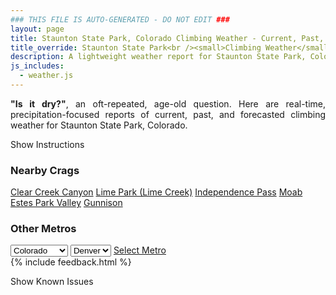 ```yaml
---
### THIS FILE IS AUTO-GENERATED - DO NOT EDIT ###
layout: page
title: Staunton State Park, Colorado Climbing Weather - Current, Past, and Forecasted Report
title_override: Staunton State Park<br /><small>Climbing Weather</small>
description: A lightweight weather report for Staunton State Park, Colorado. Optimized for slow internet connections.
js_includes:
  - weather.js
---
```


<section class="measure center lh-copy f5-ns f6 ph2 mv4" style="text-align: justify;">
<strong>"Is it dry?"</strong>, an oft-repeated, age-old question. Here are real-time,
precipitation-focused reports of current, past, and forecasted climbing weather for Staunton State Park, Colorado.
</section>

<p id="settings-toggle" class="mw5 b center tc hover-light-red black-70 pointer">Show Instructions</p>
<section id="settings" class="overflow-hidden" style="display:none;">
    <div class="mv2 ph2 center">
        <div class="fn f6 tc pv2">
            <p class="measure lh-copy center"><strong>Show/hide hourly forecasts</strong> by clicking the desired day.</p>
            <hr class="mw5 p0 mv2 o-60 b0 bt b--light-red light-red bg-light-red">
            <p class="measure lh-copy center"><strong>Current and Past conditions</strong> are measured by the nearest weather station. <strong>Forecast conditions</strong> are calculated and polled separately.</p>
            <hr class="mw5 p0 mv2 o-60 b0 bt b--light-red light-red bg-light-red">
            <p class="measure lh-copy center"><strong>Having issues?</strong> Try <a id="clear-cache" class="no-underline relative fancy-link light-red hover-light-red" href="#">clearing the local cache</a>.</p>
            <hr class="mw5 p0 mv2 o-60 b0 bt b--light-red light-red bg-light-red">
            <p class="measure lh-copy center">Weather data sourced from <a class="no-underline fancy-link relative light-red" target="_blank" href="https://www.weather.gov/documentation/services-web-api">weather.gov</a>.</p>
        </div>
    </div>
</section>
<section id="weather" data-crag="staunton-state-park-colorado" class="mv4-ns mv3 ph2 center"></section>
<section id="nearby" class="tc lh-copy">
  <h3>Nearby Crags</h3>
<a class="nowrap no-underline fancy-link relative light-red mh3" href="/crags/clear-creek-canyon-colorado-weather.html">Clear Creek Canyon</a>
<a class="nowrap no-underline fancy-link relative light-red mh3" href="/crags/lime-park-lime-creek-colorado-weather.html">Lime Park (Lime Creek)</a>
<a class="nowrap no-underline fancy-link relative light-red mh3" href="/crags/independence-pass-colorado-weather.html">Independence Pass</a>
<a class="nowrap no-underline fancy-link relative light-red mh3" href="/crags/moab-utah-weather.html">Moab</a>
<a class="nowrap no-underline fancy-link relative light-red mh3" href="/crags/estes-park-valley-colorado-weather.html">Estes Park Valley</a>
<a class="nowrap no-underline fancy-link relative light-red mh3" href="/crags/gunnison-colorado-weather.html">Gunnison</a>
</section>
<section id="nearby" class="tc lh-copy">
  <h3>Other Metros</h3>
  <select class="ma1 bg-near-white pa2" id="stateSel">
    <option value="Texas">Texas</option>
    <option value="Washington">Washington</option>
    <option value="Colorado" selected>Colorado</option>
    <option value="Tennessee">Tennessee</option>
    <option value="Utah">Utah</option>
    <option value="California">California</option>
  </select>
  <select class="ma1 bg-near-white pa2" id="citySel">
    <option value="Denver" selected>Denver</option>
  </select>
  <a id="selectMetro" class="f6 link dim ph3 pv2 ma1 dib white bg-light-red" href="/crags/denver-colorado-weather.html">Select Metro</a>
  <script>
    var states = [];
    states["Texas"] = "Austin"
    states["Washington"] = "Seattle"
    states["Colorado"] = "Denver"
    states["Tennessee"] = "Nashville"
    states["Utah"] = "Salt Lake City"
    states["California"] = "San Francisco|Los Angeles"
  </script>
</section>
{% include feedback.html %}
<p id="issues-toggle" class="mw5 b center tc hover-light-red black-70 pointer">Show Known Issues</p>
<section id="issues" class="overflow-hidden tc f6">
</section>

<script>
  var weekly_BOU_48_51 = {"updated":"2021-04-24T04:00:01+00:00","units":"us","forecastGenerator":"BaselineForecastGenerator","generatedAt":"2021-04-24T08:41:27+00:00","updateTime":"2021-04-24T04:00:01+00:00","validTimes":"2021-04-23T21:00:00+00:00/P7DT4H","elevation":{"value":2628.9,"unitCode":"unit:m"},"periods":[{"number":1,"name":"Overnight","startTime":"2021-04-24T02:00:00-06:00","endTime":"2021-04-24T06:00:00-06:00","isDaytime":false,"temperature":21,"temperatureUnit":"F","temperatureTrend":"rising","windSpeed":"6 mph","windDirection":"W","icon":"https://api.weather.gov/icons/land/night/few?size=medium","shortForecast":"Mostly Clear","detailedForecast":"Mostly clear. Low around 21, with temperatures rising to around 24 overnight. West wind around 6 mph."},{"number":2,"name":"Saturday","startTime":"2021-04-24T06:00:00-06:00","endTime":"2021-04-24T18:00:00-06:00","isDaytime":true,"temperature":54,"temperatureUnit":"F","temperatureTrend":"falling","windSpeed":"7 mph","windDirection":"SW","icon":"https://api.weather.gov/icons/land/day/sct?size=medium","shortForecast":"Mostly Sunny","detailedForecast":"Mostly sunny. High near 54, with temperatures falling to around 52 in the afternoon. Southwest wind around 7 mph, with gusts as high as 22 mph."},{"number":3,"name":"Saturday Night","startTime":"2021-04-24T18:00:00-06:00","endTime":"2021-04-25T06:00:00-06:00","isDaytime":false,"temperature":31,"temperatureUnit":"F","temperatureTrend":null,"windSpeed":"10 mph","windDirection":"WSW","icon":"https://api.weather.gov/icons/land/night/sct?size=medium","shortForecast":"Partly Cloudy","detailedForecast":"Partly cloudy, with a low around 31. West southwest wind around 10 mph, with gusts as high as 16 mph."},{"number":4,"name":"Sunday","startTime":"2021-04-25T06:00:00-06:00","endTime":"2021-04-25T18:00:00-06:00","isDaytime":true,"temperature":62,"temperatureUnit":"F","temperatureTrend":null,"windSpeed":"8 to 13 mph","windDirection":"WSW","icon":"https://api.weather.gov/icons/land/day/few?size=medium","shortForecast":"Sunny","detailedForecast":"Sunny, with a high near 62. West southwest wind 8 to 13 mph, with gusts as high as 21 mph."},{"number":5,"name":"Sunday Night","startTime":"2021-04-25T18:00:00-06:00","endTime":"2021-04-26T06:00:00-06:00","isDaytime":false,"temperature":34,"temperatureUnit":"F","temperatureTrend":null,"windSpeed":"14 mph","windDirection":"WSW","icon":"https://api.weather.gov/icons/land/night/few?size=medium","shortForecast":"Mostly Clear","detailedForecast":"Mostly clear, with a low around 34. West southwest wind around 14 mph, with gusts as high as 22 mph."},{"number":6,"name":"Monday","startTime":"2021-04-26T06:00:00-06:00","endTime":"2021-04-26T18:00:00-06:00","isDaytime":true,"temperature":58,"temperatureUnit":"F","temperatureTrend":null,"windSpeed":"14 to 17 mph","windDirection":"WSW","icon":"https://api.weather.gov/icons/land/day/sct?size=medium","shortForecast":"Mostly Sunny","detailedForecast":"Mostly sunny, with a high near 58."},{"number":7,"name":"Monday Night","startTime":"2021-04-26T18:00:00-06:00","endTime":"2021-04-27T06:00:00-06:00","isDaytime":false,"temperature":28,"temperatureUnit":"F","temperatureTrend":null,"windSpeed":"5 to 15 mph","windDirection":"W","icon":"https://api.weather.gov/icons/land/night/snow,20/snow,30?size=medium","shortForecast":"Chance Rain And Snow Showers","detailedForecast":"A slight chance of rain showers before 8pm, then a chance of rain and snow showers. Mostly cloudy, with a low around 28. Chance of precipitation is 30%. New snow accumulation of less than half an inch possible."},{"number":8,"name":"Tuesday","startTime":"2021-04-27T06:00:00-06:00","endTime":"2021-04-27T18:00:00-06:00","isDaytime":true,"temperature":42,"temperatureUnit":"F","temperatureTrend":null,"windSpeed":"3 to 7 mph","windDirection":"N","icon":"https://api.weather.gov/icons/land/day/snow?size=medium","shortForecast":"Snow Showers Likely","detailedForecast":"Snow showers likely before noon, then snow showers likely and a chance of thunderstorms. Mostly cloudy, with a high near 42. New snow accumulation of less than one inch possible."},{"number":9,"name":"Tuesday Night","startTime":"2021-04-27T18:00:00-06:00","endTime":"2021-04-28T06:00:00-06:00","isDaytime":false,"temperature":24,"temperatureUnit":"F","temperatureTrend":null,"windSpeed":"7 mph","windDirection":"NNW","icon":"https://api.weather.gov/icons/land/night/snow?size=medium","shortForecast":"Snow Showers Likely","detailedForecast":"Snow showers likely and a slight chance of thunderstorms. Mostly cloudy, with a low around 24. New snow accumulation of around one inch possible."},{"number":10,"name":"Wednesday","startTime":"2021-04-28T06:00:00-06:00","endTime":"2021-04-28T18:00:00-06:00","isDaytime":true,"temperature":44,"temperatureUnit":"F","temperatureTrend":null,"windSpeed":"5 to 9 mph","windDirection":"NNW","icon":"https://api.weather.gov/icons/land/day/snow?size=medium","shortForecast":"Chance Snow Showers","detailedForecast":"A chance of snow showers before noon, then a chance of snow showers and a slight chance of thunderstorms. Partly sunny, with a high near 44. Little or no snow accumulation expected."},{"number":11,"name":"Wednesday Night","startTime":"2021-04-28T18:00:00-06:00","endTime":"2021-04-29T06:00:00-06:00","isDaytime":false,"temperature":26,"temperatureUnit":"F","temperatureTrend":null,"windSpeed":"7 mph","windDirection":"NW","icon":"https://api.weather.gov/icons/land/night/snow/sct?size=medium","shortForecast":"Slight Chance Snow Showers then Partly Cloudy","detailedForecast":"A slight chance of snow showers and a slight chance of thunderstorms before midnight. Partly cloudy, with a low around 26. Little or no snow accumulation expected."},{"number":12,"name":"Thursday","startTime":"2021-04-29T06:00:00-06:00","endTime":"2021-04-29T18:00:00-06:00","isDaytime":true,"temperature":52,"temperatureUnit":"F","temperatureTrend":null,"windSpeed":"6 to 9 mph","windDirection":"NW","icon":"https://api.weather.gov/icons/land/day/sct/tsra_hi?size=medium","shortForecast":"Mostly Sunny then Slight Chance Showers And Thunderstorms","detailedForecast":"A slight chance of showers and thunderstorms after noon. Mostly sunny, with a high near 52."},{"number":13,"name":"Thursday Night","startTime":"2021-04-29T18:00:00-06:00","endTime":"2021-04-30T06:00:00-06:00","isDaytime":false,"temperature":29,"temperatureUnit":"F","temperatureTrend":null,"windSpeed":"7 mph","windDirection":"WNW","icon":"https://api.weather.gov/icons/land/night/sct?size=medium","shortForecast":"Partly Cloudy","detailedForecast":"Partly cloudy, with a low around 29."},{"number":14,"name":"Friday","startTime":"2021-04-30T06:00:00-06:00","endTime":"2021-04-30T18:00:00-06:00","isDaytime":true,"temperature":59,"temperatureUnit":"F","temperatureTrend":null,"windSpeed":"7 mph","windDirection":"WNW","icon":"https://api.weather.gov/icons/land/day/sct/tsra_hi?size=medium","shortForecast":"Mostly Sunny then Slight Chance Showers And Thunderstorms","detailedForecast":"A slight chance of showers and thunderstorms after noon. Mostly sunny, with a high near 59."}]}
  var hourly_BOU_48_51 = {"@context":["https://geojson.org/geojson-ld/geojson-context.jsonld",{"@version":"1.1","wx":"https://api.weather.gov/ontology#","geo":"http://www.opengis.net/ont/geosparql#","unit":"http://codes.wmo.int/common/unit/","@vocab":"https://api.weather.gov/ontology#"}],"type":"Feature","geometry":{"type":"Polygon","coordinates":[[[-105.3851345,39.517059],[-105.3829453,39.495049900000005],[-105.3543489,39.496740800000005],[-105.35653210000001,39.51875020000001],[-105.3851345,39.517059]]]},"properties":{"updated":"2021-04-24T04:00:01+00:00","units":"us","forecastGenerator":"HourlyForecastGenerator","generatedAt":"2021-04-24T08:41:28+00:00","updateTime":"2021-04-24T04:00:01+00:00","validTimes":"2021-04-23T21:00:00+00:00/P7DT4H","elevation":{"value":2628.9,"unitCode":"unit:m"},"periods":[{"number":1,"name":"","startTime":"2021-04-24T02:00:00-06:00","endTime":"2021-04-24T03:00:00-06:00","isDaytime":false,"temperature":24,"temperatureUnit":"F","temperatureTrend":null,"windSpeed":"6 mph","windDirection":"W","icon":"https://api.weather.gov/icons/land/night/few?size=small","shortForecast":"Mostly Clear","detailedForecast":""},{"number":2,"name":"","startTime":"2021-04-24T03:00:00-06:00","endTime":"2021-04-24T04:00:00-06:00","isDaytime":false,"temperature":24,"temperatureUnit":"F","temperatureTrend":null,"windSpeed":"6 mph","windDirection":"W","icon":"https://api.weather.gov/icons/land/night/few?size=small","shortForecast":"Mostly Clear","detailedForecast":""},{"number":3,"name":"","startTime":"2021-04-24T04:00:00-06:00","endTime":"2021-04-24T05:00:00-06:00","isDaytime":false,"temperature":24,"temperatureUnit":"F","temperatureTrend":null,"windSpeed":"6 mph","windDirection":"W","icon":"https://api.weather.gov/icons/land/night/few?size=small","shortForecast":"Mostly Clear","detailedForecast":""},{"number":4,"name":"","startTime":"2021-04-24T05:00:00-06:00","endTime":"2021-04-24T06:00:00-06:00","isDaytime":false,"temperature":24,"temperatureUnit":"F","temperatureTrend":null,"windSpeed":"5 mph","windDirection":"W","icon":"https://api.weather.gov/icons/land/night/few?size=small","shortForecast":"Mostly Clear","detailedForecast":""},{"number":5,"name":"","startTime":"2021-04-24T06:00:00-06:00","endTime":"2021-04-24T07:00:00-06:00","isDaytime":true,"temperature":21,"temperatureUnit":"F","temperatureTrend":null,"windSpeed":"6 mph","windDirection":"W","icon":"https://api.weather.gov/icons/land/day/few?size=small","shortForecast":"Sunny","detailedForecast":""},{"number":6,"name":"","startTime":"2021-04-24T07:00:00-06:00","endTime":"2021-04-24T08:00:00-06:00","isDaytime":true,"temperature":23,"temperatureUnit":"F","temperatureTrend":null,"windSpeed":"6 mph","windDirection":"WSW","icon":"https://api.weather.gov/icons/land/day/few?size=small","shortForecast":"Sunny","detailedForecast":""},{"number":7,"name":"","startTime":"2021-04-24T08:00:00-06:00","endTime":"2021-04-24T09:00:00-06:00","isDaytime":true,"temperature":28,"temperatureUnit":"F","temperatureTrend":null,"windSpeed":"5 mph","windDirection":"SW","icon":"https://api.weather.gov/icons/land/day/few?size=small","shortForecast":"Sunny","detailedForecast":""},{"number":8,"name":"","startTime":"2021-04-24T09:00:00-06:00","endTime":"2021-04-24T10:00:00-06:00","isDaytime":true,"temperature":36,"temperatureUnit":"F","temperatureTrend":null,"windSpeed":"5 mph","windDirection":"SW","icon":"https://api.weather.gov/icons/land/day/sct?size=small","shortForecast":"Mostly Sunny","detailedForecast":""},{"number":9,"name":"","startTime":"2021-04-24T10:00:00-06:00","endTime":"2021-04-24T11:00:00-06:00","isDaytime":true,"temperature":41,"temperatureUnit":"F","temperatureTrend":null,"windSpeed":"6 mph","windDirection":"SSW","icon":"https://api.weather.gov/icons/land/day/sct?size=small","shortForecast":"Mostly Sunny","detailedForecast":""},{"number":10,"name":"","startTime":"2021-04-24T11:00:00-06:00","endTime":"2021-04-24T12:00:00-06:00","isDaytime":true,"temperature":46,"temperatureUnit":"F","temperatureTrend":null,"windSpeed":"6 mph","windDirection":"SSW","icon":"https://api.weather.gov/icons/land/day/sct?size=small","shortForecast":"Mostly Sunny","detailedForecast":""},{"number":11,"name":"","startTime":"2021-04-24T12:00:00-06:00","endTime":"2021-04-24T13:00:00-06:00","isDaytime":true,"temperature":48,"temperatureUnit":"F","temperatureTrend":null,"windSpeed":"7 mph","windDirection":"S","icon":"https://api.weather.gov/icons/land/day/sct?size=small","shortForecast":"Mostly Sunny","detailedForecast":""},{"number":12,"name":"","startTime":"2021-04-24T13:00:00-06:00","endTime":"2021-04-24T14:00:00-06:00","isDaytime":true,"temperature":52,"temperatureUnit":"F","temperatureTrend":null,"windSpeed":"6 mph","windDirection":"SSW","icon":"https://api.weather.gov/icons/land/day/sct?size=small","shortForecast":"Mostly Sunny","detailedForecast":""},{"number":13,"name":"","startTime":"2021-04-24T14:00:00-06:00","endTime":"2021-04-24T15:00:00-06:00","isDaytime":true,"temperature":53,"temperatureUnit":"F","temperatureTrend":null,"windSpeed":"6 mph","windDirection":"SSW","icon":"https://api.weather.gov/icons/land/day/sct?size=small","shortForecast":"Mostly Sunny","detailedForecast":""},{"number":14,"name":"","startTime":"2021-04-24T15:00:00-06:00","endTime":"2021-04-24T16:00:00-06:00","isDaytime":true,"temperature":54,"temperatureUnit":"F","temperatureTrend":null,"windSpeed":"5 mph","windDirection":"SW","icon":"https://api.weather.gov/icons/land/day/sct?size=small","shortForecast":"Mostly Sunny","detailedForecast":""},{"number":15,"name":"","startTime":"2021-04-24T16:00:00-06:00","endTime":"2021-04-24T17:00:00-06:00","isDaytime":true,"temperature":54,"temperatureUnit":"F","temperatureTrend":null,"windSpeed":"7 mph","windDirection":"SW","icon":"https://api.weather.gov/icons/land/day/bkn?size=small","shortForecast":"Partly Sunny","detailedForecast":""},{"number":16,"name":"","startTime":"2021-04-24T17:00:00-06:00","endTime":"2021-04-24T18:00:00-06:00","isDaytime":true,"temperature":52,"temperatureUnit":"F","temperatureTrend":null,"windSpeed":"7 mph","windDirection":"SW","icon":"https://api.weather.gov/icons/land/day/bkn?size=small","shortForecast":"Partly Sunny","detailedForecast":""},{"number":17,"name":"","startTime":"2021-04-24T18:00:00-06:00","endTime":"2021-04-24T19:00:00-06:00","isDaytime":false,"temperature":50,"temperatureUnit":"F","temperatureTrend":null,"windSpeed":"9 mph","windDirection":"SW","icon":"https://api.weather.gov/icons/land/night/bkn?size=small","shortForecast":"Mostly Cloudy","detailedForecast":""},{"number":18,"name":"","startTime":"2021-04-24T19:00:00-06:00","endTime":"2021-04-24T20:00:00-06:00","isDaytime":false,"temperature":47,"temperatureUnit":"F","temperatureTrend":null,"windSpeed":"8 mph","windDirection":"SW","icon":"https://api.weather.gov/icons/land/night/bkn?size=small","shortForecast":"Mostly Cloudy","detailedForecast":""},{"number":19,"name":"","startTime":"2021-04-24T20:00:00-06:00","endTime":"2021-04-24T21:00:00-06:00","isDaytime":false,"temperature":42,"temperatureUnit":"F","temperatureTrend":null,"windSpeed":"8 mph","windDirection":"SW","icon":"https://api.weather.gov/icons/land/night/bkn?size=small","shortForecast":"Mostly Cloudy","detailedForecast":""},{"number":20,"name":"","startTime":"2021-04-24T21:00:00-06:00","endTime":"2021-04-24T22:00:00-06:00","isDaytime":false,"temperature":38,"temperatureUnit":"F","temperatureTrend":null,"windSpeed":"8 mph","windDirection":"SW","icon":"https://api.weather.gov/icons/land/night/bkn?size=small","shortForecast":"Mostly Cloudy","detailedForecast":""},{"number":21,"name":"","startTime":"2021-04-24T22:00:00-06:00","endTime":"2021-04-24T23:00:00-06:00","isDaytime":false,"temperature":35,"temperatureUnit":"F","temperatureTrend":null,"windSpeed":"9 mph","windDirection":"WSW","icon":"https://api.weather.gov/icons/land/night/bkn?size=small","shortForecast":"Mostly Cloudy","detailedForecast":""},{"number":22,"name":"","startTime":"2021-04-24T23:00:00-06:00","endTime":"2021-04-25T00:00:00-06:00","isDaytime":false,"temperature":34,"temperatureUnit":"F","temperatureTrend":null,"windSpeed":"9 mph","windDirection":"WSW","icon":"https://api.weather.gov/icons/land/night/sct?size=small","shortForecast":"Partly Cloudy","detailedForecast":""},{"number":23,"name":"","startTime":"2021-04-25T00:00:00-06:00","endTime":"2021-04-25T01:00:00-06:00","isDaytime":false,"temperature":33,"temperatureUnit":"F","temperatureTrend":null,"windSpeed":"10 mph","windDirection":"WSW","icon":"https://api.weather.gov/icons/land/night/sct?size=small","shortForecast":"Partly Cloudy","detailedForecast":""},{"number":24,"name":"","startTime":"2021-04-25T01:00:00-06:00","endTime":"2021-04-25T02:00:00-06:00","isDaytime":false,"temperature":33,"temperatureUnit":"F","temperatureTrend":null,"windSpeed":"10 mph","windDirection":"WSW","icon":"https://api.weather.gov/icons/land/night/sct?size=small","shortForecast":"Partly Cloudy","detailedForecast":""},{"number":25,"name":"","startTime":"2021-04-25T02:00:00-06:00","endTime":"2021-04-25T03:00:00-06:00","isDaytime":false,"temperature":33,"temperatureUnit":"F","temperatureTrend":null,"windSpeed":"9 mph","windDirection":"WSW","icon":"https://api.weather.gov/icons/land/night/few?size=small","shortForecast":"Mostly Clear","detailedForecast":""},{"number":26,"name":"","startTime":"2021-04-25T03:00:00-06:00","endTime":"2021-04-25T04:00:00-06:00","isDaytime":false,"temperature":33,"temperatureUnit":"F","temperatureTrend":null,"windSpeed":"9 mph","windDirection":"WSW","icon":"https://api.weather.gov/icons/land/night/few?size=small","shortForecast":"Mostly Clear","detailedForecast":""},{"number":27,"name":"","startTime":"2021-04-25T04:00:00-06:00","endTime":"2021-04-25T05:00:00-06:00","isDaytime":false,"temperature":32,"temperatureUnit":"F","temperatureTrend":null,"windSpeed":"9 mph","windDirection":"WSW","icon":"https://api.weather.gov/icons/land/night/few?size=small","shortForecast":"Mostly Clear","detailedForecast":""},{"number":28,"name":"","startTime":"2021-04-25T05:00:00-06:00","endTime":"2021-04-25T06:00:00-06:00","isDaytime":false,"temperature":31,"temperatureUnit":"F","temperatureTrend":null,"windSpeed":"8 mph","windDirection":"WSW","icon":"https://api.weather.gov/icons/land/night/few?size=small","shortForecast":"Mostly Clear","detailedForecast":""},{"number":29,"name":"","startTime":"2021-04-25T06:00:00-06:00","endTime":"2021-04-25T07:00:00-06:00","isDaytime":true,"temperature":32,"temperatureUnit":"F","temperatureTrend":null,"windSpeed":"8 mph","windDirection":"WSW","icon":"https://api.weather.gov/icons/land/day/few?size=small","shortForecast":"Sunny","detailedForecast":""},{"number":30,"name":"","startTime":"2021-04-25T07:00:00-06:00","endTime":"2021-04-25T08:00:00-06:00","isDaytime":true,"temperature":35,"temperatureUnit":"F","temperatureTrend":null,"windSpeed":"8 mph","windDirection":"WSW","icon":"https://api.weather.gov/icons/land/day/few?size=small","shortForecast":"Sunny","detailedForecast":""},{"number":31,"name":"","startTime":"2021-04-25T08:00:00-06:00","endTime":"2021-04-25T09:00:00-06:00","isDaytime":true,"temperature":39,"temperatureUnit":"F","temperatureTrend":null,"windSpeed":"8 mph","windDirection":"WSW","icon":"https://api.weather.gov/icons/land/day/few?size=small","shortForecast":"Sunny","detailedForecast":""},{"number":32,"name":"","startTime":"2021-04-25T09:00:00-06:00","endTime":"2021-04-25T10:00:00-06:00","isDaytime":true,"temperature":45,"temperatureUnit":"F","temperatureTrend":null,"windSpeed":"8 mph","windDirection":"WSW","icon":"https://api.weather.gov/icons/land/day/few?size=small","shortForecast":"Sunny","detailedForecast":""},{"number":33,"name":"","startTime":"2021-04-25T10:00:00-06:00","endTime":"2021-04-25T11:00:00-06:00","isDaytime":true,"temperature":49,"temperatureUnit":"F","temperatureTrend":null,"windSpeed":"8 mph","windDirection":"WSW","icon":"https://api.weather.gov/icons/land/day/few?size=small","shortForecast":"Sunny","detailedForecast":""},{"number":34,"name":"","startTime":"2021-04-25T11:00:00-06:00","endTime":"2021-04-25T12:00:00-06:00","isDaytime":true,"temperature":53,"temperatureUnit":"F","temperatureTrend":null,"windSpeed":"9 mph","windDirection":"WSW","icon":"https://api.weather.gov/icons/land/day/few?size=small","shortForecast":"Sunny","detailedForecast":""},{"number":35,"name":"","startTime":"2021-04-25T12:00:00-06:00","endTime":"2021-04-25T13:00:00-06:00","isDaytime":true,"temperature":56,"temperatureUnit":"F","temperatureTrend":null,"windSpeed":"9 mph","windDirection":"SW","icon":"https://api.weather.gov/icons/land/day/few?size=small","shortForecast":"Sunny","detailedForecast":""},{"number":36,"name":"","startTime":"2021-04-25T13:00:00-06:00","endTime":"2021-04-25T14:00:00-06:00","isDaytime":true,"temperature":59,"temperatureUnit":"F","temperatureTrend":null,"windSpeed":"10 mph","windDirection":"WSW","icon":"https://api.weather.gov/icons/land/day/few?size=small","shortForecast":"Sunny","detailedForecast":""},{"number":37,"name":"","startTime":"2021-04-25T14:00:00-06:00","endTime":"2021-04-25T15:00:00-06:00","isDaytime":true,"temperature":61,"temperatureUnit":"F","temperatureTrend":null,"windSpeed":"10 mph","windDirection":"WSW","icon":"https://api.weather.gov/icons/land/day/few?size=small","shortForecast":"Sunny","detailedForecast":""},{"number":38,"name":"","startTime":"2021-04-25T15:00:00-06:00","endTime":"2021-04-25T16:00:00-06:00","isDaytime":true,"temperature":62,"temperatureUnit":"F","temperatureTrend":null,"windSpeed":"12 mph","windDirection":"WSW","icon":"https://api.weather.gov/icons/land/day/few?size=small","shortForecast":"Sunny","detailedForecast":""},{"number":39,"name":"","startTime":"2021-04-25T16:00:00-06:00","endTime":"2021-04-25T17:00:00-06:00","isDaytime":true,"temperature":62,"temperatureUnit":"F","temperatureTrend":null,"windSpeed":"13 mph","windDirection":"WSW","icon":"https://api.weather.gov/icons/land/day/few?size=small","shortForecast":"Sunny","detailedForecast":""},{"number":40,"name":"","startTime":"2021-04-25T17:00:00-06:00","endTime":"2021-04-25T18:00:00-06:00","isDaytime":true,"temperature":61,"temperatureUnit":"F","temperatureTrend":null,"windSpeed":"13 mph","windDirection":"WSW","icon":"https://api.weather.gov/icons/land/day/few?size=small","shortForecast":"Sunny","detailedForecast":""},{"number":41,"name":"","startTime":"2021-04-25T18:00:00-06:00","endTime":"2021-04-25T19:00:00-06:00","isDaytime":false,"temperature":59,"temperatureUnit":"F","temperatureTrend":null,"windSpeed":"14 mph","windDirection":"WSW","icon":"https://api.weather.gov/icons/land/night/few?size=small","shortForecast":"Mostly Clear","detailedForecast":""},{"number":42,"name":"","startTime":"2021-04-25T19:00:00-06:00","endTime":"2021-04-25T20:00:00-06:00","isDaytime":false,"temperature":55,"temperatureUnit":"F","temperatureTrend":null,"windSpeed":"14 mph","windDirection":"WSW","icon":"https://api.weather.gov/icons/land/night/few?size=small","shortForecast":"Mostly Clear","detailedForecast":""},{"number":43,"name":"","startTime":"2021-04-25T20:00:00-06:00","endTime":"2021-04-25T21:00:00-06:00","isDaytime":false,"temperature":51,"temperatureUnit":"F","temperatureTrend":null,"windSpeed":"14 mph","windDirection":"WSW","icon":"https://api.weather.gov/icons/land/night/few?size=small","shortForecast":"Mostly Clear","detailedForecast":""},{"number":44,"name":"","startTime":"2021-04-25T21:00:00-06:00","endTime":"2021-04-25T22:00:00-06:00","isDaytime":false,"temperature":47,"temperatureUnit":"F","temperatureTrend":null,"windSpeed":"14 mph","windDirection":"WSW","icon":"https://api.weather.gov/icons/land/night/few?size=small","shortForecast":"Mostly Clear","detailedForecast":""},{"number":45,"name":"","startTime":"2021-04-25T22:00:00-06:00","endTime":"2021-04-25T23:00:00-06:00","isDaytime":false,"temperature":44,"temperatureUnit":"F","temperatureTrend":null,"windSpeed":"14 mph","windDirection":"SW","icon":"https://api.weather.gov/icons/land/night/few?size=small","shortForecast":"Mostly Clear","detailedForecast":""},{"number":46,"name":"","startTime":"2021-04-25T23:00:00-06:00","endTime":"2021-04-26T00:00:00-06:00","isDaytime":false,"temperature":42,"temperatureUnit":"F","temperatureTrend":null,"windSpeed":"14 mph","windDirection":"SW","icon":"https://api.weather.gov/icons/land/night/few?size=small","shortForecast":"Mostly Clear","detailedForecast":""},{"number":47,"name":"","startTime":"2021-04-26T00:00:00-06:00","endTime":"2021-04-26T01:00:00-06:00","isDaytime":false,"temperature":41,"temperatureUnit":"F","temperatureTrend":null,"windSpeed":"14 mph","windDirection":"SW","icon":"https://api.weather.gov/icons/land/night/few?size=small","shortForecast":"Mostly Clear","detailedForecast":""},{"number":48,"name":"","startTime":"2021-04-26T01:00:00-06:00","endTime":"2021-04-26T02:00:00-06:00","isDaytime":false,"temperature":40,"temperatureUnit":"F","temperatureTrend":null,"windSpeed":"14 mph","windDirection":"SW","icon":"https://api.weather.gov/icons/land/night/few?size=small","shortForecast":"Mostly Clear","detailedForecast":""},{"number":49,"name":"","startTime":"2021-04-26T02:00:00-06:00","endTime":"2021-04-26T03:00:00-06:00","isDaytime":false,"temperature":39,"temperatureUnit":"F","temperatureTrend":null,"windSpeed":"13 mph","windDirection":"WSW","icon":"https://api.weather.gov/icons/land/night/few?size=small","shortForecast":"Mostly Clear","detailedForecast":""},{"number":50,"name":"","startTime":"2021-04-26T03:00:00-06:00","endTime":"2021-04-26T04:00:00-06:00","isDaytime":false,"temperature":37,"temperatureUnit":"F","temperatureTrend":null,"windSpeed":"13 mph","windDirection":"WSW","icon":"https://api.weather.gov/icons/land/night/few?size=small","shortForecast":"Mostly Clear","detailedForecast":""},{"number":51,"name":"","startTime":"2021-04-26T04:00:00-06:00","endTime":"2021-04-26T05:00:00-06:00","isDaytime":false,"temperature":35,"temperatureUnit":"F","temperatureTrend":null,"windSpeed":"13 mph","windDirection":"WSW","icon":"https://api.weather.gov/icons/land/night/few?size=small","shortForecast":"Mostly Clear","detailedForecast":""},{"number":52,"name":"","startTime":"2021-04-26T05:00:00-06:00","endTime":"2021-04-26T06:00:00-06:00","isDaytime":false,"temperature":34,"temperatureUnit":"F","temperatureTrend":null,"windSpeed":"14 mph","windDirection":"WSW","icon":"https://api.weather.gov/icons/land/night/few?size=small","shortForecast":"Mostly Clear","detailedForecast":""},{"number":53,"name":"","startTime":"2021-04-26T06:00:00-06:00","endTime":"2021-04-26T07:00:00-06:00","isDaytime":true,"temperature":34,"temperatureUnit":"F","temperatureTrend":null,"windSpeed":"14 mph","windDirection":"WSW","icon":"https://api.weather.gov/icons/land/day/few?size=small","shortForecast":"Sunny","detailedForecast":""},{"number":54,"name":"","startTime":"2021-04-26T07:00:00-06:00","endTime":"2021-04-26T08:00:00-06:00","isDaytime":true,"temperature":37,"temperatureUnit":"F","temperatureTrend":null,"windSpeed":"15 mph","windDirection":"WSW","icon":"https://api.weather.gov/icons/land/day/few?size=small","shortForecast":"Sunny","detailedForecast":""},{"number":55,"name":"","startTime":"2021-04-26T08:00:00-06:00","endTime":"2021-04-26T09:00:00-06:00","isDaytime":true,"temperature":41,"temperatureUnit":"F","temperatureTrend":null,"windSpeed":"16 mph","windDirection":"WSW","icon":"https://api.weather.gov/icons/land/day/few?size=small","shortForecast":"Sunny","detailedForecast":""},{"number":56,"name":"","startTime":"2021-04-26T09:00:00-06:00","endTime":"2021-04-26T10:00:00-06:00","isDaytime":true,"temperature":46,"temperatureUnit":"F","temperatureTrend":null,"windSpeed":"17 mph","windDirection":"WSW","icon":"https://api.weather.gov/icons/land/day/few?size=small","shortForecast":"Sunny","detailedForecast":""},{"number":57,"name":"","startTime":"2021-04-26T10:00:00-06:00","endTime":"2021-04-26T11:00:00-06:00","isDaytime":true,"temperature":50,"temperatureUnit":"F","temperatureTrend":null,"windSpeed":"17 mph","windDirection":"WSW","icon":"https://api.weather.gov/icons/land/day/few?size=small","shortForecast":"Sunny","detailedForecast":""},{"number":58,"name":"","startTime":"2021-04-26T11:00:00-06:00","endTime":"2021-04-26T12:00:00-06:00","isDaytime":true,"temperature":54,"temperatureUnit":"F","temperatureTrend":null,"windSpeed":"17 mph","windDirection":"WSW","icon":"https://api.weather.gov/icons/land/day/sct?size=small","shortForecast":"Mostly Sunny","detailedForecast":""},{"number":59,"name":"","startTime":"2021-04-26T12:00:00-06:00","endTime":"2021-04-26T13:00:00-06:00","isDaytime":true,"temperature":57,"temperatureUnit":"F","temperatureTrend":null,"windSpeed":"17 mph","windDirection":"WSW","icon":"https://api.weather.gov/icons/land/day/sct?size=small","shortForecast":"Mostly Sunny","detailedForecast":""},{"number":60,"name":"","startTime":"2021-04-26T13:00:00-06:00","endTime":"2021-04-26T14:00:00-06:00","isDaytime":true,"temperature":58,"temperatureUnit":"F","temperatureTrend":null,"windSpeed":"17 mph","windDirection":"WSW","icon":"https://api.weather.gov/icons/land/day/sct?size=small","shortForecast":"Mostly Sunny","detailedForecast":""},{"number":61,"name":"","startTime":"2021-04-26T14:00:00-06:00","endTime":"2021-04-26T15:00:00-06:00","isDaytime":true,"temperature":58,"temperatureUnit":"F","temperatureTrend":null,"windSpeed":"16 mph","windDirection":"WSW","icon":"https://api.weather.gov/icons/land/day/sct?size=small","shortForecast":"Mostly Sunny","detailedForecast":""},{"number":62,"name":"","startTime":"2021-04-26T15:00:00-06:00","endTime":"2021-04-26T16:00:00-06:00","isDaytime":true,"temperature":57,"temperatureUnit":"F","temperatureTrend":null,"windSpeed":"15 mph","windDirection":"WSW","icon":"https://api.weather.gov/icons/land/day/sct?size=small","shortForecast":"Mostly Sunny","detailedForecast":""},{"number":63,"name":"","startTime":"2021-04-26T16:00:00-06:00","endTime":"2021-04-26T17:00:00-06:00","isDaytime":true,"temperature":57,"temperatureUnit":"F","temperatureTrend":null,"windSpeed":"15 mph","windDirection":"WSW","icon":"https://api.weather.gov/icons/land/day/sct?size=small","shortForecast":"Mostly Sunny","detailedForecast":""},{"number":64,"name":"","startTime":"2021-04-26T17:00:00-06:00","endTime":"2021-04-26T18:00:00-06:00","isDaytime":true,"temperature":56,"temperatureUnit":"F","temperatureTrend":null,"windSpeed":"14 mph","windDirection":"WSW","icon":"https://api.weather.gov/icons/land/day/sct?size=small","shortForecast":"Mostly Sunny","detailedForecast":""},{"number":65,"name":"","startTime":"2021-04-26T18:00:00-06:00","endTime":"2021-04-26T19:00:00-06:00","isDaytime":false,"temperature":53,"temperatureUnit":"F","temperatureTrend":null,"windSpeed":"15 mph","windDirection":"WSW","icon":"https://api.weather.gov/icons/land/night/rain_showers?size=small","shortForecast":"Slight Chance Rain Showers","detailedForecast":""},{"number":66,"name":"","startTime":"2021-04-26T19:00:00-06:00","endTime":"2021-04-26T20:00:00-06:00","isDaytime":false,"temperature":49,"temperatureUnit":"F","temperatureTrend":null,"windSpeed":"15 mph","windDirection":"WSW","icon":"https://api.weather.gov/icons/land/night/rain_showers?size=small","shortForecast":"Slight Chance Rain Showers","detailedForecast":""},{"number":67,"name":"","startTime":"2021-04-26T20:00:00-06:00","endTime":"2021-04-26T21:00:00-06:00","isDaytime":false,"temperature":44,"temperatureUnit":"F","temperatureTrend":null,"windSpeed":"15 mph","windDirection":"WSW","icon":"https://api.weather.gov/icons/land/night/snow?size=small","shortForecast":"Slight Chance Rain And Snow Showers","detailedForecast":""},{"number":68,"name":"","startTime":"2021-04-26T21:00:00-06:00","endTime":"2021-04-26T22:00:00-06:00","isDaytime":false,"temperature":39,"temperatureUnit":"F","temperatureTrend":null,"windSpeed":"15 mph","windDirection":"WSW","icon":"https://api.weather.gov/icons/land/night/snow?size=small","shortForecast":"Slight Chance Snow Showers","detailedForecast":""},{"number":69,"name":"","startTime":"2021-04-26T22:00:00-06:00","endTime":"2021-04-26T23:00:00-06:00","isDaytime":false,"temperature":35,"temperatureUnit":"F","temperatureTrend":null,"windSpeed":"15 mph","windDirection":"WSW","icon":"https://api.weather.gov/icons/land/night/snow?size=small","shortForecast":"Slight Chance Snow Showers","detailedForecast":""},{"number":70,"name":"","startTime":"2021-04-26T23:00:00-06:00","endTime":"2021-04-27T00:00:00-06:00","isDaytime":false,"temperature":33,"temperatureUnit":"F","temperatureTrend":null,"windSpeed":"15 mph","windDirection":"WSW","icon":"https://api.weather.gov/icons/land/night/snow?size=small","shortForecast":"Slight Chance Snow Showers","detailedForecast":""},{"number":71,"name":"","startTime":"2021-04-27T00:00:00-06:00","endTime":"2021-04-27T01:00:00-06:00","isDaytime":false,"temperature":32,"temperatureUnit":"F","temperatureTrend":null,"windSpeed":"5 mph","windDirection":"W","icon":"https://api.weather.gov/icons/land/night/snow?size=small","shortForecast":"Chance Snow Showers","detailedForecast":""},{"number":72,"name":"","startTime":"2021-04-27T01:00:00-06:00","endTime":"2021-04-27T02:00:00-06:00","isDaytime":false,"temperature":31,"temperatureUnit":"F","temperatureTrend":null,"windSpeed":"5 mph","windDirection":"W","icon":"https://api.weather.gov/icons/land/night/snow?size=small","shortForecast":"Chance Snow Showers","detailedForecast":""},{"number":73,"name":"","startTime":"2021-04-27T02:00:00-06:00","endTime":"2021-04-27T03:00:00-06:00","isDaytime":false,"temperature":30,"temperatureUnit":"F","temperatureTrend":null,"windSpeed":"5 mph","windDirection":"W","icon":"https://api.weather.gov/icons/land/night/snow?size=small","shortForecast":"Chance Snow Showers","detailedForecast":""},{"number":74,"name":"","startTime":"2021-04-27T03:00:00-06:00","endTime":"2021-04-27T04:00:00-06:00","isDaytime":false,"temperature":29,"temperatureUnit":"F","temperatureTrend":null,"windSpeed":"5 mph","windDirection":"W","icon":"https://api.weather.gov/icons/land/night/snow?size=small","shortForecast":"Chance Snow Showers","detailedForecast":""},{"number":75,"name":"","startTime":"2021-04-27T04:00:00-06:00","endTime":"2021-04-27T05:00:00-06:00","isDaytime":false,"temperature":29,"temperatureUnit":"F","temperatureTrend":null,"windSpeed":"5 mph","windDirection":"W","icon":"https://api.weather.gov/icons/land/night/snow?size=small","shortForecast":"Chance Snow Showers","detailedForecast":""},{"number":76,"name":"","startTime":"2021-04-27T05:00:00-06:00","endTime":"2021-04-27T06:00:00-06:00","isDaytime":false,"temperature":28,"temperatureUnit":"F","temperatureTrend":null,"windSpeed":"5 mph","windDirection":"W","icon":"https://api.weather.gov/icons/land/night/snow?size=small","shortForecast":"Chance Snow Showers","detailedForecast":""},{"number":77,"name":"","startTime":"2021-04-27T06:00:00-06:00","endTime":"2021-04-27T07:00:00-06:00","isDaytime":true,"temperature":28,"temperatureUnit":"F","temperatureTrend":null,"windSpeed":"3 mph","windDirection":"NNW","icon":"https://api.weather.gov/icons/land/day/snow?size=small","shortForecast":"Snow Showers Likely","detailedForecast":""},{"number":78,"name":"","startTime":"2021-04-27T07:00:00-06:00","endTime":"2021-04-27T08:00:00-06:00","isDaytime":true,"temperature":30,"temperatureUnit":"F","temperatureTrend":null,"windSpeed":"3 mph","windDirection":"NNW","icon":"https://api.weather.gov/icons/land/day/snow?size=small","shortForecast":"Snow Showers Likely","detailedForecast":""},{"number":79,"name":"","startTime":"2021-04-27T08:00:00-06:00","endTime":"2021-04-27T09:00:00-06:00","isDaytime":true,"temperature":32,"temperatureUnit":"F","temperatureTrend":null,"windSpeed":"3 mph","windDirection":"NNW","icon":"https://api.weather.gov/icons/land/day/snow?size=small","shortForecast":"Snow Showers Likely","detailedForecast":""},{"number":80,"name":"","startTime":"2021-04-27T09:00:00-06:00","endTime":"2021-04-27T10:00:00-06:00","isDaytime":true,"temperature":35,"temperatureUnit":"F","temperatureTrend":null,"windSpeed":"3 mph","windDirection":"NNW","icon":"https://api.weather.gov/icons/land/day/snow?size=small","shortForecast":"Snow Showers Likely","detailedForecast":""},{"number":81,"name":"","startTime":"2021-04-27T10:00:00-06:00","endTime":"2021-04-27T11:00:00-06:00","isDaytime":true,"temperature":38,"temperatureUnit":"F","temperatureTrend":null,"windSpeed":"3 mph","windDirection":"NNW","icon":"https://api.weather.gov/icons/land/day/snow?size=small","shortForecast":"Snow Showers Likely","detailedForecast":""},{"number":82,"name":"","startTime":"2021-04-27T11:00:00-06:00","endTime":"2021-04-27T12:00:00-06:00","isDaytime":true,"temperature":40,"temperatureUnit":"F","temperatureTrend":null,"windSpeed":"3 mph","windDirection":"NNW","icon":"https://api.weather.gov/icons/land/day/snow?size=small","shortForecast":"Snow Showers Likely","detailedForecast":""},{"number":83,"name":"","startTime":"2021-04-27T12:00:00-06:00","endTime":"2021-04-27T13:00:00-06:00","isDaytime":true,"temperature":41,"temperatureUnit":"F","temperatureTrend":null,"windSpeed":"7 mph","windDirection":"NNE","icon":"https://api.weather.gov/icons/land/day/snow?size=small","shortForecast":"Snow Showers Likely","detailedForecast":""},{"number":84,"name":"","startTime":"2021-04-27T13:00:00-06:00","endTime":"2021-04-27T14:00:00-06:00","isDaytime":true,"temperature":42,"temperatureUnit":"F","temperatureTrend":null,"windSpeed":"7 mph","windDirection":"NNE","icon":"https://api.weather.gov/icons/land/day/snow?size=small","shortForecast":"Snow Showers Likely","detailedForecast":""},{"number":85,"name":"","startTime":"2021-04-27T14:00:00-06:00","endTime":"2021-04-27T15:00:00-06:00","isDaytime":true,"temperature":42,"temperatureUnit":"F","temperatureTrend":null,"windSpeed":"7 mph","windDirection":"NNE","icon":"https://api.weather.gov/icons/land/day/snow?size=small","shortForecast":"Snow Showers Likely","detailedForecast":""},{"number":86,"name":"","startTime":"2021-04-27T15:00:00-06:00","endTime":"2021-04-27T16:00:00-06:00","isDaytime":true,"temperature":42,"temperatureUnit":"F","temperatureTrend":null,"windSpeed":"7 mph","windDirection":"NNE","icon":"https://api.weather.gov/icons/land/day/snow?size=small","shortForecast":"Snow Showers Likely","detailedForecast":""},{"number":87,"name":"","startTime":"2021-04-27T16:00:00-06:00","endTime":"2021-04-27T17:00:00-06:00","isDaytime":true,"temperature":41,"temperatureUnit":"F","temperatureTrend":null,"windSpeed":"7 mph","windDirection":"NNE","icon":"https://api.weather.gov/icons/land/day/snow?size=small","shortForecast":"Snow Showers Likely","detailedForecast":""},{"number":88,"name":"","startTime":"2021-04-27T17:00:00-06:00","endTime":"2021-04-27T18:00:00-06:00","isDaytime":true,"temperature":41,"temperatureUnit":"F","temperatureTrend":null,"windSpeed":"7 mph","windDirection":"NNE","icon":"https://api.weather.gov/icons/land/day/snow?size=small","shortForecast":"Snow Showers Likely","detailedForecast":""},{"number":89,"name":"","startTime":"2021-04-27T18:00:00-06:00","endTime":"2021-04-27T19:00:00-06:00","isDaytime":false,"temperature":39,"temperatureUnit":"F","temperatureTrend":null,"windSpeed":"7 mph","windDirection":"N","icon":"https://api.weather.gov/icons/land/night/snow?size=small","shortForecast":"Snow Showers Likely","detailedForecast":""},{"number":90,"name":"","startTime":"2021-04-27T19:00:00-06:00","endTime":"2021-04-27T20:00:00-06:00","isDaytime":false,"temperature":37,"temperatureUnit":"F","temperatureTrend":null,"windSpeed":"7 mph","windDirection":"N","icon":"https://api.weather.gov/icons/land/night/snow?size=small","shortForecast":"Snow Showers Likely","detailedForecast":""},{"number":91,"name":"","startTime":"2021-04-27T20:00:00-06:00","endTime":"2021-04-27T21:00:00-06:00","isDaytime":false,"temperature":34,"temperatureUnit":"F","temperatureTrend":null,"windSpeed":"7 mph","windDirection":"N","icon":"https://api.weather.gov/icons/land/night/snow?size=small","shortForecast":"Snow Showers Likely","detailedForecast":""},{"number":92,"name":"","startTime":"2021-04-27T21:00:00-06:00","endTime":"2021-04-27T22:00:00-06:00","isDaytime":false,"temperature":31,"temperatureUnit":"F","temperatureTrend":null,"windSpeed":"7 mph","windDirection":"N","icon":"https://api.weather.gov/icons/land/night/snow?size=small","shortForecast":"Snow Showers Likely","detailedForecast":""},{"number":93,"name":"","startTime":"2021-04-27T22:00:00-06:00","endTime":"2021-04-27T23:00:00-06:00","isDaytime":false,"temperature":30,"temperatureUnit":"F","temperatureTrend":null,"windSpeed":"7 mph","windDirection":"N","icon":"https://api.weather.gov/icons/land/night/snow?size=small","shortForecast":"Snow Showers Likely","detailedForecast":""},{"number":94,"name":"","startTime":"2021-04-27T23:00:00-06:00","endTime":"2021-04-28T00:00:00-06:00","isDaytime":false,"temperature":30,"temperatureUnit":"F","temperatureTrend":null,"windSpeed":"7 mph","windDirection":"N","icon":"https://api.weather.gov/icons/land/night/snow?size=small","shortForecast":"Snow Showers Likely","detailedForecast":""},{"number":95,"name":"","startTime":"2021-04-28T00:00:00-06:00","endTime":"2021-04-28T01:00:00-06:00","isDaytime":false,"temperature":29,"temperatureUnit":"F","temperatureTrend":null,"windSpeed":"6 mph","windDirection":"NW","icon":"https://api.weather.gov/icons/land/night/snow?size=small","shortForecast":"Chance Snow Showers","detailedForecast":""},{"number":96,"name":"","startTime":"2021-04-28T01:00:00-06:00","endTime":"2021-04-28T02:00:00-06:00","isDaytime":false,"temperature":28,"temperatureUnit":"F","temperatureTrend":null,"windSpeed":"6 mph","windDirection":"NW","icon":"https://api.weather.gov/icons/land/night/snow?size=small","shortForecast":"Chance Snow Showers","detailedForecast":""},{"number":97,"name":"","startTime":"2021-04-28T02:00:00-06:00","endTime":"2021-04-28T03:00:00-06:00","isDaytime":false,"temperature":27,"temperatureUnit":"F","temperatureTrend":null,"windSpeed":"6 mph","windDirection":"NW","icon":"https://api.weather.gov/icons/land/night/snow?size=small","shortForecast":"Chance Snow Showers","detailedForecast":""},{"number":98,"name":"","startTime":"2021-04-28T03:00:00-06:00","endTime":"2021-04-28T04:00:00-06:00","isDaytime":false,"temperature":25,"temperatureUnit":"F","temperatureTrend":null,"windSpeed":"6 mph","windDirection":"NW","icon":"https://api.weather.gov/icons/land/night/snow?size=small","shortForecast":"Chance Snow Showers","detailedForecast":""},{"number":99,"name":"","startTime":"2021-04-28T04:00:00-06:00","endTime":"2021-04-28T05:00:00-06:00","isDaytime":false,"temperature":24,"temperatureUnit":"F","temperatureTrend":null,"windSpeed":"6 mph","windDirection":"NW","icon":"https://api.weather.gov/icons/land/night/snow?size=small","shortForecast":"Chance Snow Showers","detailedForecast":""},{"number":100,"name":"","startTime":"2021-04-28T05:00:00-06:00","endTime":"2021-04-28T06:00:00-06:00","isDaytime":false,"temperature":24,"temperatureUnit":"F","temperatureTrend":null,"windSpeed":"6 mph","windDirection":"NW","icon":"https://api.weather.gov/icons/land/night/snow?size=small","shortForecast":"Chance Snow Showers","detailedForecast":""},{"number":101,"name":"","startTime":"2021-04-28T06:00:00-06:00","endTime":"2021-04-28T07:00:00-06:00","isDaytime":true,"temperature":25,"temperatureUnit":"F","temperatureTrend":null,"windSpeed":"5 mph","windDirection":"NNW","icon":"https://api.weather.gov/icons/land/day/snow?size=small","shortForecast":"Chance Snow Showers","detailedForecast":""},{"number":102,"name":"","startTime":"2021-04-28T07:00:00-06:00","endTime":"2021-04-28T08:00:00-06:00","isDaytime":true,"temperature":28,"temperatureUnit":"F","temperatureTrend":null,"windSpeed":"5 mph","windDirection":"NNW","icon":"https://api.weather.gov/icons/land/day/snow?size=small","shortForecast":"Chance Snow Showers","detailedForecast":""},{"number":103,"name":"","startTime":"2021-04-28T08:00:00-06:00","endTime":"2021-04-28T09:00:00-06:00","isDaytime":true,"temperature":32,"temperatureUnit":"F","temperatureTrend":null,"windSpeed":"5 mph","windDirection":"NNW","icon":"https://api.weather.gov/icons/land/day/snow?size=small","shortForecast":"Chance Snow Showers","detailedForecast":""},{"number":104,"name":"","startTime":"2021-04-28T09:00:00-06:00","endTime":"2021-04-28T10:00:00-06:00","isDaytime":true,"temperature":35,"temperatureUnit":"F","temperatureTrend":null,"windSpeed":"5 mph","windDirection":"NNW","icon":"https://api.weather.gov/icons/land/day/snow?size=small","shortForecast":"Chance Snow Showers","detailedForecast":""},{"number":105,"name":"","startTime":"2021-04-28T10:00:00-06:00","endTime":"2021-04-28T11:00:00-06:00","isDaytime":true,"temperature":38,"temperatureUnit":"F","temperatureTrend":null,"windSpeed":"5 mph","windDirection":"NNW","icon":"https://api.weather.gov/icons/land/day/snow?size=small","shortForecast":"Chance Snow Showers","detailedForecast":""},{"number":106,"name":"","startTime":"2021-04-28T11:00:00-06:00","endTime":"2021-04-28T12:00:00-06:00","isDaytime":true,"temperature":40,"temperatureUnit":"F","temperatureTrend":null,"windSpeed":"5 mph","windDirection":"NNW","icon":"https://api.weather.gov/icons/land/day/snow?size=small","shortForecast":"Chance Snow Showers","detailedForecast":""},{"number":107,"name":"","startTime":"2021-04-28T12:00:00-06:00","endTime":"2021-04-28T13:00:00-06:00","isDaytime":true,"temperature":41,"temperatureUnit":"F","temperatureTrend":null,"windSpeed":"9 mph","windDirection":"N","icon":"https://api.weather.gov/icons/land/day/snow?size=small","shortForecast":"Chance Snow Showers","detailedForecast":""},{"number":108,"name":"","startTime":"2021-04-28T13:00:00-06:00","endTime":"2021-04-28T14:00:00-06:00","isDaytime":true,"temperature":43,"temperatureUnit":"F","temperatureTrend":null,"windSpeed":"9 mph","windDirection":"N","icon":"https://api.weather.gov/icons/land/day/snow?size=small","shortForecast":"Chance Snow Showers","detailedForecast":""},{"number":109,"name":"","startTime":"2021-04-28T14:00:00-06:00","endTime":"2021-04-28T15:00:00-06:00","isDaytime":true,"temperature":44,"temperatureUnit":"F","temperatureTrend":null,"windSpeed":"9 mph","windDirection":"N","icon":"https://api.weather.gov/icons/land/day/snow?size=small","shortForecast":"Chance Snow Showers","detailedForecast":""},{"number":110,"name":"","startTime":"2021-04-28T15:00:00-06:00","endTime":"2021-04-28T16:00:00-06:00","isDaytime":true,"temperature":44,"temperatureUnit":"F","temperatureTrend":null,"windSpeed":"9 mph","windDirection":"N","icon":"https://api.weather.gov/icons/land/day/snow?size=small","shortForecast":"Chance Snow Showers","detailedForecast":""},{"number":111,"name":"","startTime":"2021-04-28T16:00:00-06:00","endTime":"2021-04-28T17:00:00-06:00","isDaytime":true,"temperature":44,"temperatureUnit":"F","temperatureTrend":null,"windSpeed":"9 mph","windDirection":"N","icon":"https://api.weather.gov/icons/land/day/snow?size=small","shortForecast":"Chance Snow Showers","detailedForecast":""},{"number":112,"name":"","startTime":"2021-04-28T17:00:00-06:00","endTime":"2021-04-28T18:00:00-06:00","isDaytime":true,"temperature":43,"temperatureUnit":"F","temperatureTrend":null,"windSpeed":"9 mph","windDirection":"N","icon":"https://api.weather.gov/icons/land/day/snow?size=small","shortForecast":"Chance Snow Showers","detailedForecast":""},{"number":113,"name":"","startTime":"2021-04-28T18:00:00-06:00","endTime":"2021-04-28T19:00:00-06:00","isDaytime":false,"temperature":41,"temperatureUnit":"F","temperatureTrend":null,"windSpeed":"7 mph","windDirection":"NNW","icon":"https://api.weather.gov/icons/land/night/snow?size=small","shortForecast":"Slight Chance Snow Showers","detailedForecast":""},{"number":114,"name":"","startTime":"2021-04-28T19:00:00-06:00","endTime":"2021-04-28T20:00:00-06:00","isDaytime":false,"temperature":39,"temperatureUnit":"F","temperatureTrend":null,"windSpeed":"7 mph","windDirection":"NNW","icon":"https://api.weather.gov/icons/land/night/snow?size=small","shortForecast":"Slight Chance Snow Showers","detailedForecast":""},{"number":115,"name":"","startTime":"2021-04-28T20:00:00-06:00","endTime":"2021-04-28T21:00:00-06:00","isDaytime":false,"temperature":37,"temperatureUnit":"F","temperatureTrend":null,"windSpeed":"7 mph","windDirection":"NNW","icon":"https://api.weather.gov/icons/land/night/snow?size=small","shortForecast":"Slight Chance Snow Showers","detailedForecast":""},{"number":116,"name":"","startTime":"2021-04-28T21:00:00-06:00","endTime":"2021-04-28T22:00:00-06:00","isDaytime":false,"temperature":35,"temperatureUnit":"F","temperatureTrend":null,"windSpeed":"7 mph","windDirection":"NNW","icon":"https://api.weather.gov/icons/land/night/snow?size=small","shortForecast":"Slight Chance Snow Showers","detailedForecast":""},{"number":117,"name":"","startTime":"2021-04-28T22:00:00-06:00","endTime":"2021-04-28T23:00:00-06:00","isDaytime":false,"temperature":32,"temperatureUnit":"F","temperatureTrend":null,"windSpeed":"7 mph","windDirection":"NNW","icon":"https://api.weather.gov/icons/land/night/snow?size=small","shortForecast":"Slight Chance Snow Showers","detailedForecast":""},{"number":118,"name":"","startTime":"2021-04-28T23:00:00-06:00","endTime":"2021-04-29T00:00:00-06:00","isDaytime":false,"temperature":31,"temperatureUnit":"F","temperatureTrend":null,"windSpeed":"7 mph","windDirection":"NNW","icon":"https://api.weather.gov/icons/land/night/snow?size=small","shortForecast":"Slight Chance Snow Showers","detailedForecast":""},{"number":119,"name":"","startTime":"2021-04-29T00:00:00-06:00","endTime":"2021-04-29T01:00:00-06:00","isDaytime":false,"temperature":29,"temperatureUnit":"F","temperatureTrend":null,"windSpeed":"6 mph","windDirection":"WNW","icon":"https://api.weather.gov/icons/land/night/sct?size=small","shortForecast":"Partly Cloudy","detailedForecast":""},{"number":120,"name":"","startTime":"2021-04-29T01:00:00-06:00","endTime":"2021-04-29T02:00:00-06:00","isDaytime":false,"temperature":29,"temperatureUnit":"F","temperatureTrend":null,"windSpeed":"6 mph","windDirection":"WNW","icon":"https://api.weather.gov/icons/land/night/sct?size=small","shortForecast":"Partly Cloudy","detailedForecast":""},{"number":121,"name":"","startTime":"2021-04-29T02:00:00-06:00","endTime":"2021-04-29T03:00:00-06:00","isDaytime":false,"temperature":29,"temperatureUnit":"F","temperatureTrend":null,"windSpeed":"6 mph","windDirection":"WNW","icon":"https://api.weather.gov/icons/land/night/sct?size=small","shortForecast":"Partly Cloudy","detailedForecast":""},{"number":122,"name":"","startTime":"2021-04-29T03:00:00-06:00","endTime":"2021-04-29T04:00:00-06:00","isDaytime":false,"temperature":28,"temperatureUnit":"F","temperatureTrend":null,"windSpeed":"6 mph","windDirection":"WNW","icon":"https://api.weather.gov/icons/land/night/sct?size=small","shortForecast":"Partly Cloudy","detailedForecast":""},{"number":123,"name":"","startTime":"2021-04-29T04:00:00-06:00","endTime":"2021-04-29T05:00:00-06:00","isDaytime":false,"temperature":27,"temperatureUnit":"F","temperatureTrend":null,"windSpeed":"6 mph","windDirection":"WNW","icon":"https://api.weather.gov/icons/land/night/sct?size=small","shortForecast":"Partly Cloudy","detailedForecast":""},{"number":124,"name":"","startTime":"2021-04-29T05:00:00-06:00","endTime":"2021-04-29T06:00:00-06:00","isDaytime":false,"temperature":26,"temperatureUnit":"F","temperatureTrend":null,"windSpeed":"6 mph","windDirection":"WNW","icon":"https://api.weather.gov/icons/land/night/sct?size=small","shortForecast":"Partly Cloudy","detailedForecast":""},{"number":125,"name":"","startTime":"2021-04-29T06:00:00-06:00","endTime":"2021-04-29T07:00:00-06:00","isDaytime":true,"temperature":27,"temperatureUnit":"F","temperatureTrend":null,"windSpeed":"6 mph","windDirection":"WNW","icon":"https://api.weather.gov/icons/land/day/sct?size=small","shortForecast":"Mostly Sunny","detailedForecast":""},{"number":126,"name":"","startTime":"2021-04-29T07:00:00-06:00","endTime":"2021-04-29T08:00:00-06:00","isDaytime":true,"temperature":29,"temperatureUnit":"F","temperatureTrend":null,"windSpeed":"6 mph","windDirection":"WNW","icon":"https://api.weather.gov/icons/land/day/sct?size=small","shortForecast":"Mostly Sunny","detailedForecast":""},{"number":127,"name":"","startTime":"2021-04-29T08:00:00-06:00","endTime":"2021-04-29T09:00:00-06:00","isDaytime":true,"temperature":34,"temperatureUnit":"F","temperatureTrend":null,"windSpeed":"6 mph","windDirection":"WNW","icon":"https://api.weather.gov/icons/land/day/sct?size=small","shortForecast":"Mostly Sunny","detailedForecast":""},{"number":128,"name":"","startTime":"2021-04-29T09:00:00-06:00","endTime":"2021-04-29T10:00:00-06:00","isDaytime":true,"temperature":38,"temperatureUnit":"F","temperatureTrend":null,"windSpeed":"6 mph","windDirection":"WNW","icon":"https://api.weather.gov/icons/land/day/sct?size=small","shortForecast":"Mostly Sunny","detailedForecast":""},{"number":129,"name":"","startTime":"2021-04-29T10:00:00-06:00","endTime":"2021-04-29T11:00:00-06:00","isDaytime":true,"temperature":42,"temperatureUnit":"F","temperatureTrend":null,"windSpeed":"6 mph","windDirection":"WNW","icon":"https://api.weather.gov/icons/land/day/sct?size=small","shortForecast":"Mostly Sunny","detailedForecast":""},{"number":130,"name":"","startTime":"2021-04-29T11:00:00-06:00","endTime":"2021-04-29T12:00:00-06:00","isDaytime":true,"temperature":44,"temperatureUnit":"F","temperatureTrend":null,"windSpeed":"6 mph","windDirection":"WNW","icon":"https://api.weather.gov/icons/land/day/sct?size=small","shortForecast":"Mostly Sunny","detailedForecast":""},{"number":131,"name":"","startTime":"2021-04-29T12:00:00-06:00","endTime":"2021-04-29T13:00:00-06:00","isDaytime":true,"temperature":47,"temperatureUnit":"F","temperatureTrend":null,"windSpeed":"9 mph","windDirection":"N","icon":"https://api.weather.gov/icons/land/day/tsra_hi?size=small","shortForecast":"Slight Chance Showers And Thunderstorms","detailedForecast":""},{"number":132,"name":"","startTime":"2021-04-29T13:00:00-06:00","endTime":"2021-04-29T14:00:00-06:00","isDaytime":true,"temperature":49,"temperatureUnit":"F","temperatureTrend":null,"windSpeed":"9 mph","windDirection":"N","icon":"https://api.weather.gov/icons/land/day/tsra_hi?size=small","shortForecast":"Slight Chance Showers And Thunderstorms","detailedForecast":""},{"number":133,"name":"","startTime":"2021-04-29T14:00:00-06:00","endTime":"2021-04-29T15:00:00-06:00","isDaytime":true,"temperature":50,"temperatureUnit":"F","temperatureTrend":null,"windSpeed":"9 mph","windDirection":"N","icon":"https://api.weather.gov/icons/land/day/tsra_hi?size=small","shortForecast":"Slight Chance Showers And Thunderstorms","detailedForecast":""},{"number":134,"name":"","startTime":"2021-04-29T15:00:00-06:00","endTime":"2021-04-29T16:00:00-06:00","isDaytime":true,"temperature":51,"temperatureUnit":"F","temperatureTrend":null,"windSpeed":"9 mph","windDirection":"N","icon":"https://api.weather.gov/icons/land/day/tsra_hi?size=small","shortForecast":"Slight Chance Showers And Thunderstorms","detailedForecast":""},{"number":135,"name":"","startTime":"2021-04-29T16:00:00-06:00","endTime":"2021-04-29T17:00:00-06:00","isDaytime":true,"temperature":52,"temperatureUnit":"F","temperatureTrend":null,"windSpeed":"9 mph","windDirection":"N","icon":"https://api.weather.gov/icons/land/day/tsra_hi?size=small","shortForecast":"Slight Chance Showers And Thunderstorms","detailedForecast":""},{"number":136,"name":"","startTime":"2021-04-29T17:00:00-06:00","endTime":"2021-04-29T18:00:00-06:00","isDaytime":true,"temperature":52,"temperatureUnit":"F","temperatureTrend":null,"windSpeed":"9 mph","windDirection":"N","icon":"https://api.weather.gov/icons/land/day/tsra_hi?size=small","shortForecast":"Slight Chance Showers And Thunderstorms","detailedForecast":""},{"number":137,"name":"","startTime":"2021-04-29T18:00:00-06:00","endTime":"2021-04-29T19:00:00-06:00","isDaytime":false,"temperature":50,"temperatureUnit":"F","temperatureTrend":null,"windSpeed":"7 mph","windDirection":"NW","icon":"https://api.weather.gov/icons/land/night/sct?size=small","shortForecast":"Partly Cloudy","detailedForecast":""},{"number":138,"name":"","startTime":"2021-04-29T19:00:00-06:00","endTime":"2021-04-29T20:00:00-06:00","isDaytime":false,"temperature":46,"temperatureUnit":"F","temperatureTrend":null,"windSpeed":"7 mph","windDirection":"NW","icon":"https://api.weather.gov/icons/land/night/sct?size=small","shortForecast":"Partly Cloudy","detailedForecast":""},{"number":139,"name":"","startTime":"2021-04-29T20:00:00-06:00","endTime":"2021-04-29T21:00:00-06:00","isDaytime":false,"temperature":42,"temperatureUnit":"F","temperatureTrend":null,"windSpeed":"7 mph","windDirection":"NW","icon":"https://api.weather.gov/icons/land/night/sct?size=small","shortForecast":"Partly Cloudy","detailedForecast":""},{"number":140,"name":"","startTime":"2021-04-29T21:00:00-06:00","endTime":"2021-04-29T22:00:00-06:00","isDaytime":false,"temperature":38,"temperatureUnit":"F","temperatureTrend":null,"windSpeed":"7 mph","windDirection":"NW","icon":"https://api.weather.gov/icons/land/night/sct?size=small","shortForecast":"Partly Cloudy","detailedForecast":""},{"number":141,"name":"","startTime":"2021-04-29T22:00:00-06:00","endTime":"2021-04-29T23:00:00-06:00","isDaytime":false,"temperature":35,"temperatureUnit":"F","temperatureTrend":null,"windSpeed":"7 mph","windDirection":"NW","icon":"https://api.weather.gov/icons/land/night/sct?size=small","shortForecast":"Partly Cloudy","detailedForecast":""},{"number":142,"name":"","startTime":"2021-04-29T23:00:00-06:00","endTime":"2021-04-30T00:00:00-06:00","isDaytime":false,"temperature":34,"temperatureUnit":"F","temperatureTrend":null,"windSpeed":"7 mph","windDirection":"NW","icon":"https://api.weather.gov/icons/land/night/sct?size=small","shortForecast":"Partly Cloudy","detailedForecast":""},{"number":143,"name":"","startTime":"2021-04-30T00:00:00-06:00","endTime":"2021-04-30T01:00:00-06:00","isDaytime":false,"temperature":33,"temperatureUnit":"F","temperatureTrend":null,"windSpeed":"7 mph","windDirection":"W","icon":"https://api.weather.gov/icons/land/night/sct?size=small","shortForecast":"Partly Cloudy","detailedForecast":""},{"number":144,"name":"","startTime":"2021-04-30T01:00:00-06:00","endTime":"2021-04-30T02:00:00-06:00","isDaytime":false,"temperature":32,"temperatureUnit":"F","temperatureTrend":null,"windSpeed":"7 mph","windDirection":"W","icon":"https://api.weather.gov/icons/land/night/sct?size=small","shortForecast":"Partly Cloudy","detailedForecast":""},{"number":145,"name":"","startTime":"2021-04-30T02:00:00-06:00","endTime":"2021-04-30T03:00:00-06:00","isDaytime":false,"temperature":31,"temperatureUnit":"F","temperatureTrend":null,"windSpeed":"7 mph","windDirection":"W","icon":"https://api.weather.gov/icons/land/night/sct?size=small","shortForecast":"Partly Cloudy","detailedForecast":""},{"number":146,"name":"","startTime":"2021-04-30T03:00:00-06:00","endTime":"2021-04-30T04:00:00-06:00","isDaytime":false,"temperature":30,"temperatureUnit":"F","temperatureTrend":null,"windSpeed":"7 mph","windDirection":"W","icon":"https://api.weather.gov/icons/land/night/sct?size=small","shortForecast":"Partly Cloudy","detailedForecast":""},{"number":147,"name":"","startTime":"2021-04-30T04:00:00-06:00","endTime":"2021-04-30T05:00:00-06:00","isDaytime":false,"temperature":29,"temperatureUnit":"F","temperatureTrend":null,"windSpeed":"7 mph","windDirection":"W","icon":"https://api.weather.gov/icons/land/night/sct?size=small","shortForecast":"Partly Cloudy","detailedForecast":""},{"number":148,"name":"","startTime":"2021-04-30T05:00:00-06:00","endTime":"2021-04-30T06:00:00-06:00","isDaytime":false,"temperature":29,"temperatureUnit":"F","temperatureTrend":null,"windSpeed":"7 mph","windDirection":"W","icon":"https://api.weather.gov/icons/land/night/sct?size=small","shortForecast":"Partly Cloudy","detailedForecast":""},{"number":149,"name":"","startTime":"2021-04-30T06:00:00-06:00","endTime":"2021-04-30T07:00:00-06:00","isDaytime":true,"temperature":30,"temperatureUnit":"F","temperatureTrend":null,"windSpeed":"6 mph","windDirection":"W","icon":"https://api.weather.gov/icons/land/day/sct?size=small","shortForecast":"Mostly Sunny","detailedForecast":""},{"number":150,"name":"","startTime":"2021-04-30T07:00:00-06:00","endTime":"2021-04-30T08:00:00-06:00","isDaytime":true,"temperature":33,"temperatureUnit":"F","temperatureTrend":null,"windSpeed":"6 mph","windDirection":"W","icon":"https://api.weather.gov/icons/land/day/sct?size=small","shortForecast":"Mostly Sunny","detailedForecast":""},{"number":151,"name":"","startTime":"2021-04-30T08:00:00-06:00","endTime":"2021-04-30T09:00:00-06:00","isDaytime":true,"temperature":38,"temperatureUnit":"F","temperatureTrend":null,"windSpeed":"6 mph","windDirection":"W","icon":"https://api.weather.gov/icons/land/day/sct?size=small","shortForecast":"Mostly Sunny","detailedForecast":""},{"number":152,"name":"","startTime":"2021-04-30T09:00:00-06:00","endTime":"2021-04-30T10:00:00-06:00","isDaytime":true,"temperature":43,"temperatureUnit":"F","temperatureTrend":null,"windSpeed":"6 mph","windDirection":"W","icon":"https://api.weather.gov/icons/land/day/sct?size=small","shortForecast":"Mostly Sunny","detailedForecast":""},{"number":153,"name":"","startTime":"2021-04-30T10:00:00-06:00","endTime":"2021-04-30T11:00:00-06:00","isDaytime":true,"temperature":48,"temperatureUnit":"F","temperatureTrend":null,"windSpeed":"6 mph","windDirection":"W","icon":"https://api.weather.gov/icons/land/day/sct?size=small","shortForecast":"Mostly Sunny","detailedForecast":""},{"number":154,"name":"","startTime":"2021-04-30T11:00:00-06:00","endTime":"2021-04-30T12:00:00-06:00","isDaytime":true,"temperature":53,"temperatureUnit":"F","temperatureTrend":null,"windSpeed":"6 mph","windDirection":"W","icon":"https://api.weather.gov/icons/land/day/sct?size=small","shortForecast":"Mostly Sunny","detailedForecast":""},{"number":155,"name":"","startTime":"2021-04-30T12:00:00-06:00","endTime":"2021-04-30T13:00:00-06:00","isDaytime":true,"temperature":56,"temperatureUnit":"F","temperatureTrend":null,"windSpeed":"7 mph","windDirection":"NW","icon":"https://api.weather.gov/icons/land/day/tsra_hi?size=small","shortForecast":"Slight Chance Showers And Thunderstorms","detailedForecast":""},{"number":156,"name":"","startTime":"2021-04-30T13:00:00-06:00","endTime":"2021-04-30T14:00:00-06:00","isDaytime":true,"temperature":58,"temperatureUnit":"F","temperatureTrend":null,"windSpeed":"7 mph","windDirection":"NW","icon":"https://api.weather.gov/icons/land/day/tsra_hi?size=small","shortForecast":"Slight Chance Showers And Thunderstorms","detailedForecast":""}]}}
  var crags_config = [
  {
    "name": "Staunton State Park",
    "note": "Interesting and featured rock",
    "mountainProject": "https://www.mountainproject.com/area/107838839/staunton-state-park",
    "station": "KAPA",
    "office": "BOU/48,51",
    "coordinates": [
      -105.379,
      39.499
    ]
  }
]</script>
